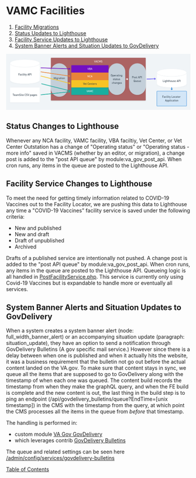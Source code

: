 # VAMC Facilities

1. [Facility Migrations](migrations-facility.md#facility-migrations)
2. [Status Updates to Lighthouse](#status-changes-to-lighthouse)
3. [Facility Service Updates to Lighthouse](#facility-service-changes-to-lighthouse)
4. [System Banner Alerts and Situation Updates to GovDelivery](#system-banner-alerts-and-situation-updates-to-govdelivery)

![Facilities updates and actions](images/VA-facilities.png)

## Status Changes to Lighthouse
Whenever any NCA facility, VAMC facility, VBA faciltiy, Vet Center, or Vet
Center Outstation has a change of "Operating status" or "Operating status -
more info" saved in VACMS (whether by an editor, or migration), a change post is
added to the "post API queue" by module:va_gov_post_api. When cron runs, any
items in the queue are posted to the Lighthouse API.

## Facility Service Changes to Lighthouse
To meet the need for getting timely information related to COVID-19 Vaccines out
to the Facility Locator, we are pushing this data to Lighthouse any time a
"COVID-19 Vaccines" facility service is saved under the following criteria:
 - New and published
 - New and draft
 - Draft of unpublished
 - Archived

 Drafts of a published service are intentionally not pushed.  A change post is
added to the "post API queue" by module:va_gov_post_api. When cron runs, any
items in the queue are posted to the Lighthouse API.  Queueing logic is all
handled in [PostFacilityService.php](../docroot/modules/custom/va_gov_post_api/src/Service/PostFacilityService.php).  This service is currently only using Covid-19
Vaccines but is expandable to handle more or eventually all services.


## System Banner Alerts and Situation Updates to GovDelivery

When a system creates a system banner alert (node: full_width_banner_alert) or an accompanying situation update (paragraph: situation_update), they have an option to send a notification through GovDelivery Bulletins (A gov specific mail service.)  However since there is a delay between when one is published and when it actually hits the website, it was a business requirement that the bulletin not go out before the actual content landed on the VA.gov. To make sure that content stays in sync, we queue all the items that are supposed to go to GovDelivery along with the timestamp of when each one was queued. The content build records the timestamp from when they make the graphQL query, and when the FE build is complete and the new content is out, the last thing in the build step is to ping an endpoint (/api/govdelivery_bulletins/queue?EndTime=[unix timestamp]) in the CMS with the timestamp from the query, at which point the CMS processes all the items in the queue from *before* that timestamp.

The handling is performed in:
  * custom module [VA Gov GovDelivery](https://github.com/department-of-veterans-affairs/va.gov-cms/tree/main/docroot/modules/custom/va_gov_govdelivery)
  * which leverages contrib [GovDelivery Bulletins](https://www.drupal.org/project/govdelivery_bulletins)

  The queue and related settings can be seen here [/admin/config/services/govdelivery-bulletins](https://prod.cms.va.gov/admin/config/services/govdelivery-bulletins)

[Table of Contents](../README.md)
